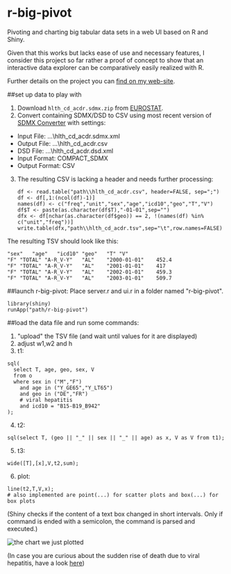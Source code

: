 r-big-pivot
===========

Pivoting and charting big tabular data sets in a web UI based on R and Shiny.

Given that this works but lacks ease of use and necessary features, I consider this project so far rather a proof of concept to show that an interactive data explorer can be comparatively easily realized with R.

Further details on the project you can [find on my web-site](http://www.joyofdata.de/blog/pivoting-data-r-excel-style/).


##set up data to play with

1. Download `hlth_cd_acdr.sdmx.zip` from  [EUROSTAT](http://epp.eurostat.ec.europa.eu/NavTree_prod/everybody/BulkDownloadListing?dir=data&filter=SDMX&sort=1&sort=2&start=h).
2. Convert containing SDMX/DSD to CSV using most recent version of [SDMX Converter](https://webgate.ec.europa.eu/fpfis/mwikis/sdmx/index.php/SDMX_Converter) with settings:
  * Input File: ...\hlth_cd_acdr.sdmx.xml
  * Output File: ...\hlth_cd_acdr.csv
  * DSD File: ...\hlth_cd_acdr.dsd.xml
  * Input Format: COMPACT_SDMX
  * Output Format: CSV
3. The resulting CSV is lacking a header and needs further processing:

    ```
    df <- read.table("path\\hlth_cd_acdr.csv", header=FALSE, sep=";")
    df <- df[,1:(ncol(df)-1)]
    names(df) <- c("freq","unit","sex","age","icd10","geo","T","V")
    df$T <- paste(as.character(df$T),"-01-01",sep="")
    dfx <- df[nchar(as.character(df$geo)) == 2, !(names(df) %in% c("unit","freq"))]
    write.table(dfx,"path\\hlth_cd_acdr.tsv",sep="\t",row.names=FALSE)
    ```

The resulting TSV should look like this:
```
"sex"	"age"	"icd10"	"geo"	"T"	"V"
"F"	"TOTAL"	"A-R_V-Y"	"AL"	"2000-01-01"	452.4
"F"	"TOTAL"	"A-R_V-Y"	"AL"	"2001-01-01"	417
"F"	"TOTAL"	"A-R_V-Y"	"AL"	"2002-01-01"	459.3
"F"	"TOTAL"	"A-R_V-Y"	"AL"	"2003-01-01"	509.7
```

##launch r-big-pivot:
Place server.r and ui.r in a folder named "r-big-pivot".

```
library(shiny)
runApp("path/r-big-pivot")
```

##load the data file and run some commands:
1. "upload" the TSV file (and wait until values for it are displayed)
2. adjust w1,w2 and h
3. t1:

  ```
  sql(
    select T, age, geo, sex, V 
    from o 
    where sex in ("M","F") 
      and age in ("Y_GE65","Y_LT65") 
      and geo in ("DE","FR") 
      # viral hepatitis
      and icd10 = "B15-B19_B942"
  );
  ```
4. t2:
```
sql(select T, (geo || "_" || sex || "_" || age) as x, V as V from t1);
```
5. t3:
```
wide([T],[x],V,t2,sum);
```
6. plot:
```
line(t2,T,V,x);
# also implemented are point(...) for scatter plots and box(...) for box plots
```

(Shiny checks if the content of a text box changed in short intervals. Only if command is ended with a semicolon, the command is parsed and executed.)

![the chart we just plotted](https://raw.github.com/joyofdata/r-big-pivot/master/pics/sample-chart.gif)

(In case you are curious about the sudden rise of death due to viral hepatitis, have a look [here](http://www.joyofdata.de/blog/increase-of-deaths-due-to-viral-hepatitis-in-the-year-1998-in-germany/))

